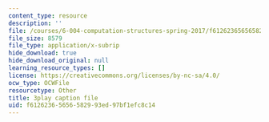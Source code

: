 ```yaml
---
content_type: resource
description: ''
file: /courses/6-004-computation-structures-spring-2017/f61262365656582993ed97bf1efc8c14_jsJ0nR38zvo.vtt
file_size: 8579
file_type: application/x-subrip
hide_download: true
hide_download_original: null
learning_resource_types: []
license: https://creativecommons.org/licenses/by-nc-sa/4.0/
ocw_type: OCWFile
resourcetype: Other
title: 3play caption file
uid: f6126236-5656-5829-93ed-97bf1efc8c14
---
```

